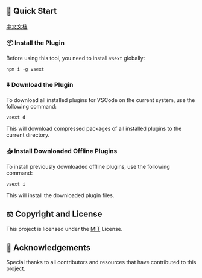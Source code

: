 ## 🚀 Quick Start

[中文文档](./README-cn.md)

### 📦 Install the Plugin

Before using this tool, you need to install `vsext` globally:

```
npm i -g vsext
```

### ⬇️ Download the Plugin

To download all installed plugins for VSCode on the current system, use the following command:

```
vsext d
```

This will download compressed packages of all installed plugins to the current directory.

### 📥 Install Downloaded Offline Plugins

To install previously downloaded offline plugins, use the following command:

```
vsext i
```

This will install the downloaded plugin files.

## ⚖️ Copyright and License

This project is licensed under the [MIT](./LICENSE) License.

## 🙏 Acknowledgements

Special thanks to all contributors and resources that have contributed to this project.